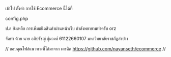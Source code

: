 เข้าไป ตั้งค่า การใช้ Ecommerce นี้ได้ที่ 

config.php

ป.ล ยังเหลือ การเพิ่มชนิดสินค้าผ่านหน้าเว็บ กำลังพยายามทำครับ orz 

จัดทำ ด้วย นาย อภิปรัชญ์ ชุ่มวงศ์ 61122660107 มหาวิทยาลัยราชภัฏลำปาง


// ขอบคุณไฟล์แนวทางที่ได้มาจาก เครดิต https://github.com/nayanseth/ecommerce //